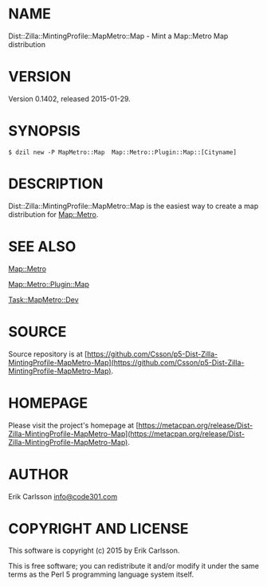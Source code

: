 # NAME

Dist::Zilla::MintingProfile::MapMetro::Map - Mint a Map::Metro Map distribution

# VERSION

Version 0.1402, released 2015-01-29.

# SYNOPSIS

    $ dzil new -P MapMetro::Map  Map::Metro::Plugin::Map::[Cityname]

# DESCRIPTION

Dist::Zilla::MintingProfile::MapMetro::Map is the easiest way to create a map distribution for [Map::Metro](https://metacpan.org/pod/Map::Metro).

# SEE ALSO

[Map::Metro](https://metacpan.org/pod/Map::Metro)

[Map::Metro::Plugin::Map](https://metacpan.org/pod/Map::Metro::Plugin::Map)

[Task::MapMetro::Dev](https://metacpan.org/pod/Task::MapMetro::Dev)

# SOURCE

Source repository is at [https://github.com/Csson/p5-Dist-Zilla-MintingProfile-MapMetro-Map](https://github.com/Csson/p5-Dist-Zilla-MintingProfile-MapMetro-Map).

# HOMEPAGE

Please visit the project's homepage at [https://metacpan.org/release/Dist-Zilla-MintingProfile-MapMetro-Map](https://metacpan.org/release/Dist-Zilla-MintingProfile-MapMetro-Map).

# AUTHOR

Erik Carlsson <info@code301.com>

# COPYRIGHT AND LICENSE

This software is copyright (c) 2015 by Erik Carlsson.

This is free software; you can redistribute it and/or modify it under
the same terms as the Perl 5 programming language system itself.
